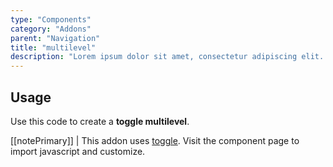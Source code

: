 ```yaml
---
type: "Components"
category: "Addons"
parent: "Navigation"
title: "multilevel"
description: "Lorem ipsum dolor sit amet, consectetur adipiscing elit. Nunc tempus laoreet leo sit amet iaculis."
---
```


## Usage

Use this code to create a **toggle multilevel**.

[[notePrimary]]
| This addon uses [toggle](/components/core/toggle). Visit the component page to import javascript and customize.

<demo>
  <demovanilla src="vanilla/components/addons/navigation/multilevel">
  </demovanilla>
</demo>
